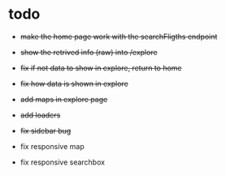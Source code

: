 # todo

- ~~make the home page work with the searchFligths endpoint~~
- ~~show the retrived info (raw) into /explore~~

- ~~fix if not data to show in explore, return to home~~
- ~~fix how data is shown in explore~~

- ~~add maps in explore page~~

- ~~add loaders~~
- ~~fix sidebar bug~~

- fix responsive map
- fix responsive searchbox